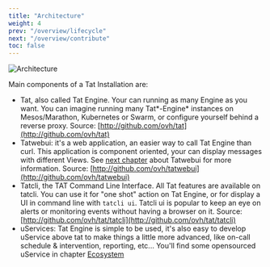 ```yaml
---
title: "Architecture"
weight: 4
prev: "/overview/lifecycle"
next: "/overview/contribute"
toc: false
---
```


![Architecture](/imgs/tat-architecture-overview.png?width=50%)

Main components of a Tat Installation are:

* Tat, also called Tat Engine. Your can running as many Engine as you want.
You can imagine running many Tat*-Engine* instances on  Mesos/Marathon, Kubernetes or Swarm, or configure yourself behind a reverse proxy. Source: [http://github.com/ovh/tat](http://github.com/ovh/tat)
* Tatwebui: it's a web application, an easier way to call Tat Engine than curl. This application
is component oriented, your can display messages with different Views. See [next chapter](/tatwebui) about Tatwebui for
more information. Source: [http://github.com/ovh/tatwebui](http://github.com/ovh/tatwebui)
* Tatcli, the TAT Command Line Interface. All Tat features are available on tatcli. You can use it
for "one shot" action on Tat Engine, or for display a UI in command line with `tatcli ui`. Tatcli ui
is popular to keep an eye on alerts or monitoring events without having a browser on it. Source: [http://github.com/ovh/tat/tatcli](http://github.com/ovh/tat/tatcli)
* uServices: Tat Engine is simple to be used, it's also easy to develop uService above tat to
make things a little more advanced, like on-call schedule & intervention, reporting, etc...
You'll find some opensourced uService in chapter [Ecosystem](/ecosystem)
